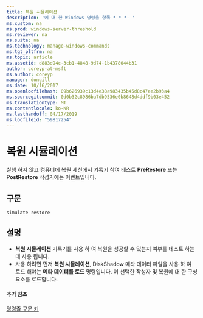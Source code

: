 ```yaml
---
title: 복원 시뮬레이션
description: '에 대 한 Windows 명령을 항목 * * *- '
ms.custom: na
ms.prod: windows-server-threshold
ms.reviewer: na
ms.suite: na
ms.technology: manage-windows-commands
ms.tgt_pltfrm: na
ms.topic: article
ms.assetid: d883d94c-3cb1-4848-9d74-1b4378044b31
author: coreyp-at-msft
ms.author: coreyp
manager: dongill
ms.date: 10/16/2017
ms.openlocfilehash: 09b626939c13d4e38a983435b45d8c47ee2b93a4
ms.sourcegitcommit: 0d0b32c8986ba7db9536e0b8648d4ddf9b03e452
ms.translationtype: MT
ms.contentlocale: ko-KR
ms.lasthandoff: 04/17/2019
ms.locfileid: "59817254"
---
```

# <a name="simulate-restore"></a>복원 시뮬레이션



실행 하지 않고 컴퓨터에 복원 세션에서 기록기 참여 테스트 **PreRestore** 또는 **PostRestore** 작성기에는 이벤트입니다.

## <a name="syntax"></a>구문

```
simulate restore
```

## <a name="remarks"></a>설명

-   **복원 시뮬레이션** 기록기를 사용 하 여 복원을 성공할 수 있는지 여부를 테스트 하는 데 사용 됩니다.
-   사용 하려면 먼저 **복원 시뮬레이션**, DiskShadow 메타 데이터 파일을 사용 하 여 로드 해야는 **메타 데이터를 로드** 명령입니다. 이 선택한 작성자 및 복원에 대 한 구성 요소를 로드합니다.

#### <a name="additional-references"></a>추가 참조

[명령줄 구문 키](command-line-syntax-key.md)